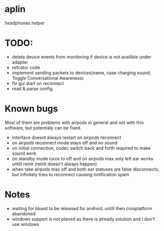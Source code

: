 # aplin
headphones helper

# TODO:
* delete device events from monitoring if device is not availible under adapter
* refcator code
* implement sending packets to devices(name, case charging sound, Toggle Conversational Awareness)
* fix gui start on reconnect
* read & parse config

# Known bugs
Most of them are problems with airpods in general and not with this software, but potentialy can be fixed.
* interface doesnt always restart on airpods reconnect
* on airpods reconnect mode stays off and no sound
* on initial connection, codec switch back and forth required to make sound work
* on standby mode turns to off and on airpods max only left ear works untill reinit (reinit doesn't always happen)
* when take airpods max off and both ear statuses are false disconnects, but infinitely tries to reconnect causing notification spam


# Notes
* waiting for bluest to be released for android, untill then crosplatform abandoned
* windows support is not planed as there is already solution and I don't use windows
